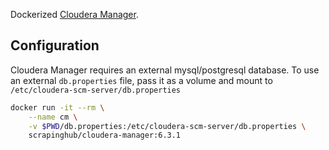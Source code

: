 Dockerized [Cloudera Manager](https://www.cloudera.com/content/www/en-us/products/cloudera-manager.html).

## Configuration

Cloudera Manager requires an external mysql/postgresql database. To use an
external `db.properties` file, pass it as a volume and mount to
`/etc/cloudera-scm-server/db.properties`


```sh
docker run -it --rm \
    --name cm \
    -v $PWD/db.properties:/etc/cloudera-scm-server/db.properties \
    scrapinghub/cloudera-manager:6.3.1
```
